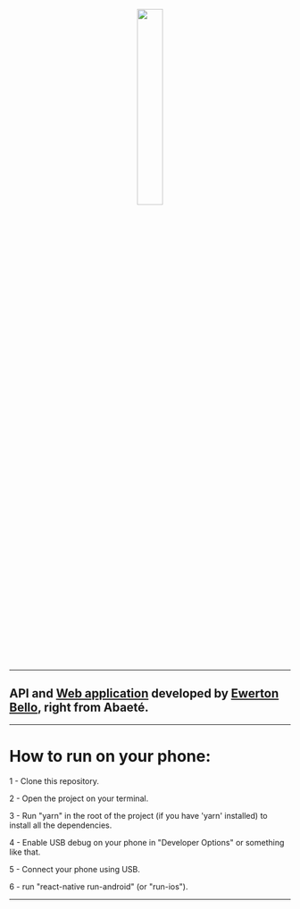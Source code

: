 <p align="center">
  <img src="./.github/librarian.gif" 
  width="30%" 
  height="30%"/>
</p>

---

## API and [Web application](https://cadbook.herokuapp.com/) developed by [Ewerton Bello](https://github.com/EwertonBello/CadBook), right from Abaeté.

---

# How to run on your phone:
  1 - Clone this repository.
  
  2 - Open the project on your terminal.
  
  3 - Run "yarn" in the root of the project (if you have 'yarn' installed) to install all the dependencies.
  
  4 - Enable USB debug on your phone in "Developer Options" or something like that.
  
  5 - Connect your phone using USB.
  
  6 - run "react-native run-android" (or "run-ios").

---